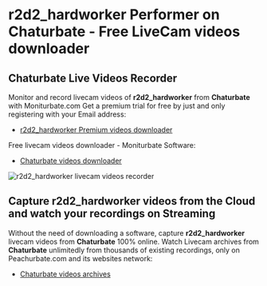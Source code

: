 # r2d2_hardworker Performer on Chaturbate - Free LiveCam videos downloader

## Chaturbate Live Videos Recorder

Monitor and record livecam videos of **r2d2_hardworker** from **Chaturbate** with Moniturbate.com
Get a premium trial for free by just and only registering with your Email address:
* [r2d2_hardworker Premium videos downloader](https://moniturbate.com/request-demo-licence-key.html)

Free livecam videos downloader - Moniturbate Software:
* [Chaturbate videos downloader](https://moniturbate.com/moniturbate-download-software.html)

![r2d2_hardworker livecam videos recorder](https://peachurnet.com/templates/moniturbate-software.png)


## Capture r2d2_hardworker videos from the Cloud and watch your recordings on Streaming

Without the need of downloading a software, capture **r2d2_hardworker** livecam videos from **Chaturbate** 100% online.
Watch Livecam archives from **Chaturbate** unlimitedly from thousands of existing recordings, only on Peachurbate.com and its websites network:
* [Chaturbate videos archives](https://peachurnet.com/)